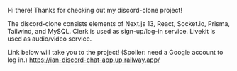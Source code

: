 
Hi there!
Thanks for checking out my discord-clone project!

The discord-clone consists elements of Next.js 13, React, Socket.io, Prisma, Tailwind, and MySQL.
Clerk is used as sign-up/log-in service. 
Livekit is used as audio/video service. 

Link below will take you to the project! (Spoiler: need a Google account to log in.)
https://ian-discord-chat-app.up.railway.app/
